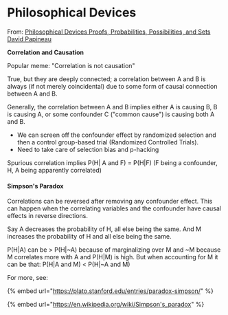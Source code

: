 # Philosophical Devices

From: [Philosophical Devices Proofs, Probabilities, Possibilities, and Sets David Papineau](https://global.oup.com/academic/product/philosophical-devices-9780199651733)

**Correlation and Causation**

&#x20;Popular meme: "Correlation is not causation"

True, but they are deeply connected; a correlation between A and B is always (if not merely coincidental) due to some form of causal connection between A and B.

Generally, the correlation between A and B implies either A is causing B, B is causing A, or some confounder C ("common cause") is causing both A and B.&#x20;

* We can screen off the confounder effect by randomized selection and then a control group-based trial (Randomized Controlled Trials).
* Need to take care of selection bias and p-hacking

Spurious correlation implies P(H| A and F) = P(H|F) (F being a confounder, H, A being apparently correlated)

#### Simpson's Paradox

Correlations can be reversed after removing any confounder effect. This can happen when the correlating variables and the confounder have causal effects in reverse directions.&#x20;

Say A decreases the probability of H, all else being the same. And M increases the probability of H and all else being the same.&#x20;

P(H|A) can be > P(H|\~A) because of marginalizing over M and \~M because M correlates more with A and P(H|M) is high. But when accounting for M it can be that: P(H|A and M) < P(H|\~A and M)

For more, see:

{% embed url="https://plato.stanford.edu/entries/paradox-simpson/" %}

{% embed url="https://en.wikipedia.org/wiki/Simpson's_paradox" %}
